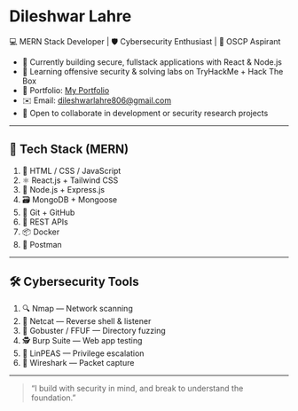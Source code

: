 # Dileshwar Lahre

💻 MERN Stack Developer | 🛡️ Cybersecurity Enthusiast | 🎯 OSCP Aspirant

- 🔧 Currently building secure, fullstack applications with React & Node.js  
- 🧠 Learning offensive security & solving labs on TryHackMe + Hack The Box  
- 📂 Portfolio: [My Portfolio](https://portfolio-five-psi-26.vercel.app/)  
- ✉️ Email: dileshwarlahre806@gmail.com  
- 🤝 Open to collaborate in development or security research projects  

---

## 🧰 Tech Stack (MERN)

1. 📝 HTML / CSS / JavaScript  
2. ⚛️ React.js + Tailwind CSS  
3. 🚀 Node.js + Express.js  
4. 🗃️ MongoDB + Mongoose  
5. 🐙 Git + GitHub  
6. 🔗 REST APIs  
7. 📦 Docker  
8. 🧪 Postman  

---

## 🛠️ Cybersecurity Tools

1. 🔍 Nmap — Network scanning  
2. 🧭 Netcat — Reverse shell & listener  
3. 🚪 Gobuster / FFUF — Directory fuzzing  
4. 🕵️ Burp Suite — Web app testing  
5. 🧱 LinPEAS — Privilege escalation  
6. 📡 Wireshark — Packet capture  

---

> “I build with security in mind, and break to understand the foundation.”
